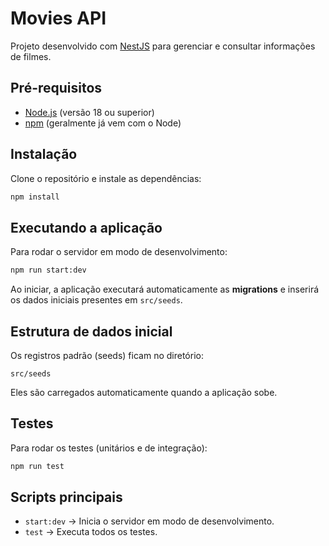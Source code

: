 # Movies API

Projeto desenvolvido com [NestJS](https://nestjs.com/) para gerenciar e consultar informações de filmes.

## Pré-requisitos

- [Node.js](https://nodejs.org/) (versão 18 ou superior)
- [npm](https://www.npmjs.com/) (geralmente já vem com o Node)

## Instalação

Clone o repositório e instale as dependências:

```bash
npm install
```

## Executando a aplicação

Para rodar o servidor em modo de desenvolvimento:

```bash
npm run start:dev
```

Ao iniciar, a aplicação executará automaticamente as **migrations** e inserirá os dados iniciais presentes em `src/seeds`.

## Estrutura de dados inicial

Os registros padrão (seeds) ficam no diretório:

```
src/seeds
```

Eles são carregados automaticamente quando a aplicação sobe.

## Testes

Para rodar os testes (unitários e de integração):

```bash
npm run test
```

## Scripts principais

- `start:dev` → Inicia o servidor em modo de desenvolvimento.
- `test` → Executa todos os testes.
